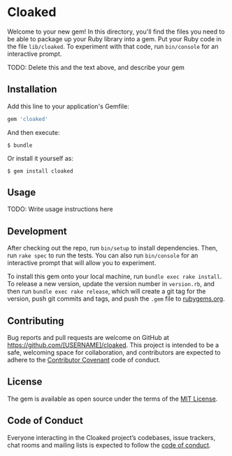 # Cloaked

Welcome to your new gem! In this directory, you'll find the files you need to be able to package up your Ruby library into a gem. Put your Ruby code in the file `lib/cloaked`. To experiment with that code, run `bin/console` for an interactive prompt.

TODO: Delete this and the text above, and describe your gem

## Installation

Add this line to your application's Gemfile:

```ruby
gem 'cloaked'
```

And then execute:

    $ bundle

Or install it yourself as:

    $ gem install cloaked

## Usage

TODO: Write usage instructions here

## Development

After checking out the repo, run `bin/setup` to install dependencies. Then, run `rake spec` to run the tests. You can also run `bin/console` for an interactive prompt that will allow you to experiment.

To install this gem onto your local machine, run `bundle exec rake install`. To release a new version, update the version number in `version.rb`, and then run `bundle exec rake release`, which will create a git tag for the version, push git commits and tags, and push the `.gem` file to [rubygems.org](https://rubygems.org).

## Contributing

Bug reports and pull requests are welcome on GitHub at https://github.com/[USERNAME]/cloaked. This project is intended to be a safe, welcoming space for collaboration, and contributors are expected to adhere to the [Contributor Covenant](http://contributor-covenant.org) code of conduct.

## License

The gem is available as open source under the terms of the [MIT License](https://opensource.org/licenses/MIT).

## Code of Conduct

Everyone interacting in the Cloaked project’s codebases, issue trackers, chat rooms and mailing lists is expected to follow the [code of conduct](https://github.com/[USERNAME]/cloaked/blob/master/CODE_OF_CONDUCT.md).
